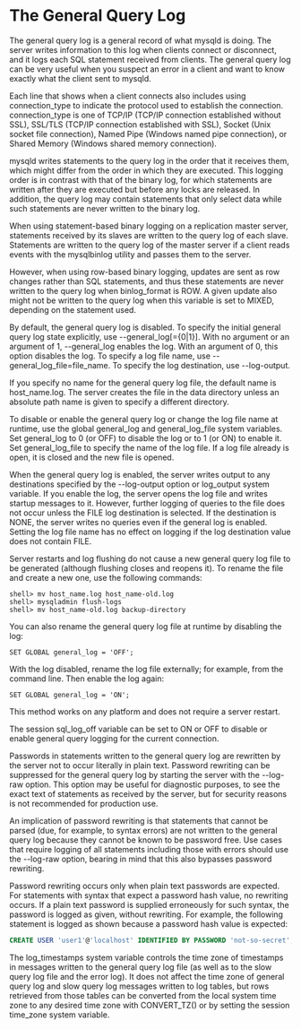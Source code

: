 # The General Query Log

The general query log is a general record of what mysqld is doing. The server writes information to this log when clients connect or disconnect, and it logs each SQL statement received from clients. The general query log can be very useful when you suspect an error in a client and want to know exactly what the client sent to mysqld.

Each line that shows when a client connects also includes using connection_type to indicate the protocol used to establish the connection. connection_type is one of TCP/IP (TCP/IP connection established without SSL), SSL/TLS (TCP/IP connection established with SSL), Socket (Unix socket file connection), Named Pipe (Windows named pipe connection), or Shared Memory (Windows shared memory connection).

mysqld writes statements to the query log in the order that it receives them, which might differ from the order in which they are executed. This logging order is in contrast with that of the binary log, for which statements are written after they are executed but before any locks are released. In addition, the query log may contain statements that only select data while such statements are never written to the binary log.

When using statement-based binary logging on a replication master server, statements received by its slaves are written to the query log of each slave. Statements are written to the query log of the master
server if a client reads events with the mysqlbinlog utility and passes them to the server.

However, when using row-based binary logging, updates are sent as row changes rather than SQL statements, and thus these statements are never written to the query log when binlog_format is ROW. A given update also might not be written to the query log when this variable is set to MIXED, depending on the statement used.

By default, the general query log is disabled. To specify the initial general query log state explicitly,
use --general_log[={0|1}]. With no argument or an argument of 1, --general_log enables the log. With an argument of 0, this option disables the log. To specify a log file name, use --general_log_file=file_name. To specify the log destination, use --log-output.

If you specify no name for the general query log file, the default name is host_name.log. The server creates the file in the data directory unless an absolute path name is given to specify a different directory.

To disable or enable the general query log or change the log file name at runtime, use the global general_log and general_log_file system variables. Set general_log to 0 (or OFF) to disable the log or to 1 (or ON) to enable it. Set general_log_file to specify the name of the log file. If a log file already is open, it is closed and the new file is opened.

When the general query log is enabled, the server writes output to any destinations specified by the
--log-output option or log_output system variable. If you enable the log, the server opens the log file and writes startup messages to it. However, further logging of queries to the file does not occur unless the FILE log destination is selected. If the destination is NONE, the server writes no queries even if the general log is enabled. Setting the log file name has no effect on logging if the log destination value does not contain FILE.

Server restarts and log flushing do not cause a new general query log file to be generated (although flushing closes and reopens it). To rename the file and create a new one, use the following commands:

```shell
shell> mv host_name.log host_name-old.log
shell> mysqladmin flush-logs
shell> mv host_name-old.log backup-directory
```

You can also rename the general query log file at runtime by disabling the log:

```shell
SET GLOBAL general_log = 'OFF';
```

With the log disabled, rename the log file externally; for example, from the command line. Then enable
the log again:

```shell
SET GLOBAL general_log = 'ON';
```

This method works on any platform and does not require a server restart.

The session sql_log_off variable can be set to ON or OFF to disable or enable general query logging for the current connection.

Passwords in statements written to the general query log are rewritten by the server not to occur literally in plain text. Password rewriting can be suppressed for the general query log by starting the server with the --log-raw option. This option may be useful for diagnostic purposes, to see the exact text of statements as received by the server, but for security reasons is not recommended for production use.

An implication of password rewriting is that statements that cannot be parsed (due, for example, to syntax errors) are not written to the general query log because they cannot be known to be password free. Use cases that require logging of all statements including those with errors should use the --log-raw option, bearing in mind that this also bypasses password rewriting.

Password rewriting occurs only when plain text passwords are expected. For statements with syntax that expect a password hash value, no rewriting occurs. If a plain text password is supplied erroneously for such syntax, the password is logged as given, without rewriting. For example, the following statement is logged as shown because a password hash value is expected:

```sql
CREATE USER 'user1'@'localhost' IDENTIFIED BY PASSWORD 'not-so-secret';
```

The log_timestamps system variable controls the time zone of timestamps in messages written to the general query log file (as well as to the slow query log file and the error log). It does not affect the time zone of general query log and slow query log messages written to log tables, but rows retrieved from those tables can be converted from the local system time zone to any desired time zone with CONVERT_TZ() or by setting the session time_zone system variable.